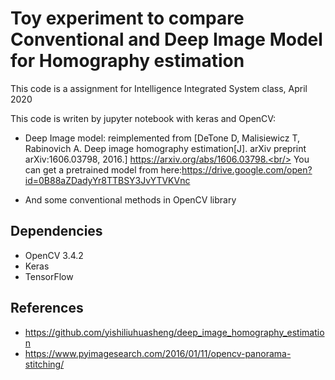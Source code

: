 # Toy experiment to compare Conventional and Deep Image Model for Homography estimation

This code is a assignment for Intelligence Integrated System class, April 2020

This code is writen by jupyter notebook with keras and OpenCV:
- Deep Image model:
reimplemented from [DeTone D, Malisiewicz T, Rabinovich A. Deep image homography estimation[J]. arXiv preprint arXiv:1606.03798, 2016.]
https://arxiv.org/abs/1606.03798.<br/>
You can get a pretrained model from here:https://drive.google.com/open?id=0B88aZDadyYr8TTBSY3JvYTVKVnc

- And some conventional methods in OpenCV library

## Dependencies
+ OpenCV 3.4.2
+ Keras
+ TensorFlow

## References
* https://github.com/yishiliuhuasheng/deep_image_homography_estimation
* https://www.pyimagesearch.com/2016/01/11/opencv-panorama-stitching/
